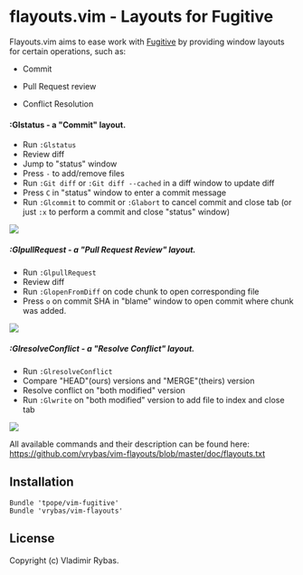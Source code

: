 # flayouts.vim - Layouts for Fugitive

Flayouts.vim aims to ease work with [Fugitive](https://github.com/tpope/vim-fugitive) by providing window
layouts for certain operations, such as:

  * Commit

  * Pull Request review

  * Conflict Resolution

#### :Glstatus - a "Commit" layout.

- Run `:Glstatus`
- Review diff
- Jump to "status" window
- Press `-` to add/remove files
- Run `:Git diff` or `:Git diff --cached` in a diff window to update
  diff
- Press `C` in "status" window to enter a commit message
- Run `:Glcommit` to commit or `:Glabort` to cancel commit and close tab
  (or just `:x` to perform a commit and close "status" window)

![](http://f.cl.ly/items/0a0H2o290j2P0b40233M/Screen%20Shot%202014-03-10%20at%208.29.10%20AM.png)

##### :GlpullRequest - a "Pull Request Review" layout.

- Run `:GlpullRequest`
- Review diff
- Run `:GlopenFromDiff` on code chunk to open corresponding file
- Press `o` on commit SHA in "blame" window to open commit where chunk
  was added.

![](http://f.cl.ly/items/1j0Q0P2s390y0T0x1W44/Screen_Shot_2014-03-10_at_8_35_40_AM.png)

##### :GlresolveConflict - a "Resolve Conflict" layout.

- Run `:GlresolveConflict`
- Compare "HEAD"(ours) versions and "MERGE"(theirs) version
- Resolve conflict on "both modified" version
- Run `:Glwrite` on "both modified" version to add file to index and
  close tab

![](http://f.cl.ly/items/310G3x140d0y0w3O0c2E/Screen_Shot_2014-03-10_at_8_44_07_AM.png)


All available commands and their description can be found here:
https://github.com/vrybas/vim-flayouts/blob/master/doc/flayouts.txt

## Installation

```vimrc
Bundle 'tpope/vim-fugitive'
Bundle 'vrybas/vim-flayouts'
```

## License

Copyright (c) Vladimir Rybas.
